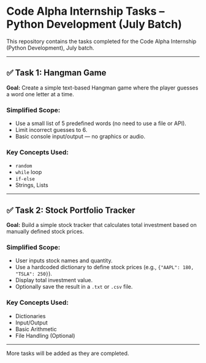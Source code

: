 # Code Alpha Internship Tasks – Python Development (July Batch)

This repository contains the tasks completed for the Code Alpha Internship (Python Development), July batch.

---

## ✅ Task 1: Hangman Game

**Goal:** Create a simple text-based Hangman game where the player guesses a word one letter at a time.

### Simplified Scope:
- Use a small list of 5 predefined words (no need to use a file or API).
- Limit incorrect guesses to 6.
- Basic console input/output — no graphics or audio.

### Key Concepts Used:
- `random`
- `while` loop
- `if-else`
- Strings, Lists

---

## ✅ Task 2: Stock Portfolio Tracker

**Goal:** Build a simple stock tracker that calculates total investment based on manually defined stock prices.

### Simplified Scope:
- User inputs stock names and quantity.
- Use a hardcoded dictionary to define stock prices (e.g., `{"AAPL": 180, "TSLA": 250}`).
- Display total investment value.
- Optionally save the result in a `.txt` or `.csv` file.

### Key Concepts Used:
- Dictionaries
- Input/Output
- Basic Arithmetic
- File Handling (Optional)

---

More tasks will be added as they are completed.
